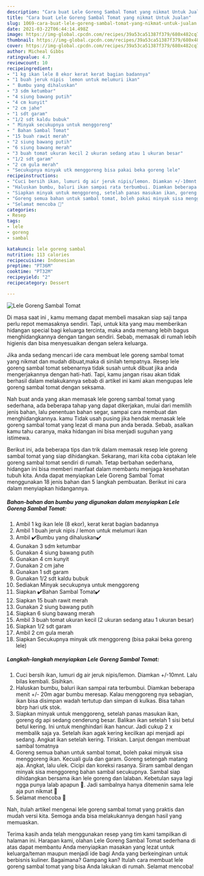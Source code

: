 ```yaml
---
description: "Cara buat Lele Goreng Sambal Tomat yang nikmat Untuk Jualan"
title: "Cara buat Lele Goreng Sambal Tomat yang nikmat Untuk Jualan"
slug: 1069-cara-buat-lele-goreng-sambal-tomat-yang-nikmat-untuk-jualan
date: 2021-03-22T06:44:14.498Z
image: https://img-global.cpcdn.com/recipes/39a53ca51387f379/680x482cq70/lele-goreng-sambal-tomat-foto-resep-utama.jpg
thumbnail: https://img-global.cpcdn.com/recipes/39a53ca51387f379/680x482cq70/lele-goreng-sambal-tomat-foto-resep-utama.jpg
cover: https://img-global.cpcdn.com/recipes/39a53ca51387f379/680x482cq70/lele-goreng-sambal-tomat-foto-resep-utama.jpg
author: Micheal Gibbs
ratingvalue: 4.7
reviewcount: 10
recipeingredient:
- "1 kg ikan lele 8 ekor kerat kerat bagian badannya"
- "1 buah jeruk nipis  lemon untuk melumuri ikan"
- " Bumbu yang dihaluskan"
- "3 sdm ketumbar"
- "4 siung bawang putih"
- "4 cm kunyit"
- "2 cm jahe"
- "1 sdt garam"
- "1/2 sdt kaldu bubuk"
- " Minyak secukupnya untuk menggoreng"
- " Bahan Sambal Tomat"
- "15 buah rawit merah"
- "2 siung bawang putih"
- "6 siung bawang merah"
- "3 buah tomat ukuran kecil 2 ukuran sedang atau 1 ukuran besar"
- "1/2 sdt garam"
- "2 cm gula merah"
- "Secukupnya minyak utk menggoreng bisa pakai beka goreng lele"
recipeinstructions:
- "Cuci bersih ikan, lumuri dg air jeruk nipis/lemon. Diamkan +/-10mnt. Lalu bilas kembali. Sisihkan."
- "Haluskan bumbu, baluri ikan sampai rata terbumbui. Diamkan beberapa menit +/- 20m agar bumbu meresap. Kalau menggoreng nya sebagian, ikan bisa disimpan wadah tertutup dan simpan di kulkas. Bisa tahan bbrp hari utk stok."
- "Siapkan minyak untuk menggoreng, setelah panas masukan ikan, goreng dg api sedang cenderung besar. Balikan ikan setelah 1 sisi betul betul kering. Ini untuk menghindari ikan hancur. Jadi cukup 2 x membalik saja ya. Setelah ikan agak kering kecilkan api menjadi api sedang. Angkat ikan setelah kering. Tiriskan. Lanjut dengan membuat sambal tomatnya"
- "Goreng semua bahan untuk sambal tomat, boleh pakai minyak sisa menggoreng ikan. Kecuali gula dan garam. Goreng setengah matang aja. Angkat, lalu ulek. Cicipi dan koreksi rasanya. Siram sambal dengan minyak sisa menggoreng bahan sambal secukupnya. Sambal siap dihidangkan bersama ikan lele goreng dan lalaban. Kebetulan saya lagi ngga punya lalab apapun 🤭. Jadi sambalnya hanya ditemenin sama lele aja pun nikmat 🤤"
- "Selamat mencoba 🤗"
categories:
- Resep
tags:
- lele
- goreng
- sambal

katakunci: lele goreng sambal 
nutrition: 113 calories
recipecuisine: Indonesian
preptime: "PT36M"
cooktime: "PT32M"
recipeyield: "2"
recipecategory: Dessert

---
```



![Lele Goreng Sambal Tomat](https://img-global.cpcdn.com/recipes/39a53ca51387f379/680x482cq70/lele-goreng-sambal-tomat-foto-resep-utama.jpg)

Di masa  saat ini , kamu memang dapat membeli masakan siap saji tanpa perlu repot memasaknya sendiri. Tapi, untuk kita yang mau memberikan hidangan special bagi keluarga tercinta, maka anda memang lebih bagus menghidangkannya dengan tangan sendiri. Sebab, memasak di rumah lebih higienis dan bisa menyesuaikan dengan selera keluarga.

Jika anda sedang mencari ide cara membuat lele goreng sambal tomat yang nikmat dan mudah dibuat,maka di sinilah tempatnya. Resep lele goreng sambal tomat  sebenarnya tidak susah untuk dibuat jika anda mengerjakannya dengan hati-hati. Tapi, kamu jangan risau akan tidak berhasil dalam melakukannya 
sebab di artikel ini kami akan mengupas lele goreng sambal tomat dengan seksama.  



Nah buat anda yang akan memasak lele goreng sambal tomat yang sederhana, ada beberapa tahap yang dapat dikerjakan, mulai dari memilih jenis bahan, lalu penentuan bahan segar, sampai cara membuat dan menghidangkannya. kamu Tidak usah pusing jika hendak memasak lele goreng sambal tomat yang lezat di mana pun anda berada. Sebab, asalkan kamu  tahu caranya, maka hidangan ini bisa menjadi suguhan yang istimewa.

Berikut ini, ada beberapa tips dan trik dalam memasak resep lele goreng sambal tomat yang siap dihidangkan. Sekarang, mari kita coba ciptakan lele goreng sambal tomat sendiri di rumah. Tetap berbahan sederhana, hidangan ini bisa memberi manfaat dalam membantu menjaga kesehatan tubuh kita. Anda dapat menyiapkan Lele Goreng Sambal Tomat menggunakan 18 jenis bahan dan 5 langkah pembuatan. Berikut ini cara dalam menyiapkan hidangannya.

<!--inarticleads1-->

##### Bahan-bahan dan bumbu yang digunakan dalam menyiapkan Lele Goreng Sambal Tomat:

1. Ambil 1 kg ikan lele (8 ekor), kerat kerat bagian badannya
1. Ambil 1 buah jeruk nipis / lemon untuk melumuri ikan
1. Ambil  ✔️Bumbu yang dihaluskan✔️
1. Gunakan 3 sdm ketumbar
1. Gunakan 4 siung bawang putih
1. Gunakan 4 cm kunyit
1. Gunakan 2 cm jahe
1. Gunakan 1 sdt garam
1. Gunakan 1/2 sdt kaldu bubuk
1. Sediakan  Minyak secukupnya untuk menggoreng
1. Siapkan  ✔️Bahan Sambal Tomat✔️
1. Siapkan 15 buah rawit merah
1. Gunakan 2 siung bawang putih
1. Siapkan 6 siung bawang merah
1. Ambil 3 buah tomat ukuran kecil (2 ukuran sedang atau 1 ukuran besar)
1. Siapkan 1/2 sdt garam
1. Ambil 2 cm gula merah
1. Siapkan Secukupnya minyak utk menggoreng (bisa pakai beka goreng lele)




<!--inarticleads2-->

##### Langkah-langkah menyiapkan Lele Goreng Sambal Tomat:

1. Cuci bersih ikan, lumuri dg air jeruk nipis/lemon. Diamkan +/-10mnt. Lalu bilas kembali. Sisihkan.
1. Haluskan bumbu, baluri ikan sampai rata terbumbui. Diamkan beberapa menit +/- 20m agar bumbu meresap. Kalau menggoreng nya sebagian, ikan bisa disimpan wadah tertutup dan simpan di kulkas. Bisa tahan bbrp hari utk stok.
1. Siapkan minyak untuk menggoreng, setelah panas masukan ikan, goreng dg api sedang cenderung besar. Balikan ikan setelah 1 sisi betul betul kering. Ini untuk menghindari ikan hancur. Jadi cukup 2 x membalik saja ya. Setelah ikan agak kering kecilkan api menjadi api sedang. Angkat ikan setelah kering. Tiriskan. Lanjut dengan membuat sambal tomatnya
1. Goreng semua bahan untuk sambal tomat, boleh pakai minyak sisa menggoreng ikan. Kecuali gula dan garam. Goreng setengah matang aja. Angkat, lalu ulek. Cicipi dan koreksi rasanya. Siram sambal dengan minyak sisa menggoreng bahan sambal secukupnya. Sambal siap dihidangkan bersama ikan lele goreng dan lalaban. Kebetulan saya lagi ngga punya lalab apapun 🤭. Jadi sambalnya hanya ditemenin sama lele aja pun nikmat 🤤
1. Selamat mencoba 🤗




Nah, itulah artikel mengenai  lele goreng sambal tomat  yang praktis dan mudah versi kita. Semoga anda bisa melakukannya dengan hasil yang memuaskan. 

Terima kasih anda telah menggunakan resep yang tim kami tampilkan di halaman ini. Harapan kami, olahan  Lele Goreng Sambal Tomat sederhana di atas dapat membantu Anda menyiapkan masakan yang lezat untuk keluarga/teman maupun menjadi ide bagi Anda yang berkeinginan untuk berbisnis kuliner. Bagaimana? Gampang kan? Itulah cara membuat lele goreng sambal tomat yang bisa Anda lakukan di rumah. Selamat mencoba!

